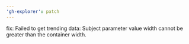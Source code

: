 ```yaml
---
'gh-explorer': patch
---
```


fix: Failed to get trending data: Subject parameter value width cannot be greater than the container width.
